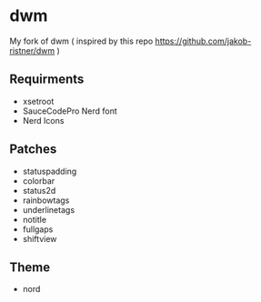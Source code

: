 # dwm
My fork of dwm ( inspired by this repo https://github.com/jakob-ristner/dwm )

## Requirments
* xsetroot
* SauceCodePro Nerd font
* Nerd Icons

## Patches
* statuspadding
* colorbar
* status2d
* rainbowtags
* underlinetags
* notitle
* fullgaps
* shiftview

## Theme
* nord

